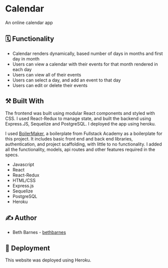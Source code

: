 #  Calendar

An online calendar app

## :spiral_calendar: Functionality

* Calendar renders dynamically, based number of days in months and first
day in month
* Users can view a calendar with their events for that month rendered in each day
* Users can view all of their events
* Users can select a day, and add an event to that day
* Users can edit or delete their events

## :hammer_and_pick: Built With

The frontend was built using modular React components and styled with CSS. I used React-Redux to manage state, and built the backend using Express.JS, Sequelize and PostgreSQL. I deployed the app using heroku.

I used [BoilerMaker](https://github.com/FullstackAcademy/boilermaker), a boilerplate from Fullstack Academy as a boilerplate for this project. It includes basic front end and back end libraries, authentication, and project scaffolding, with little to no functionality. I added all the functionality, models, api routes and other features required in the specs.

* Javascript
* React
* React-Redux
* HTML/CSS
* Express.js
* Sequelize
* PostgreSQL
* Heroku

## :writing_hand: Author

* Beth Barnes - [bethbarnes](https://github.com/bethbarnes)

## :rocket: Deployment

This website was deployed using Heroku.
